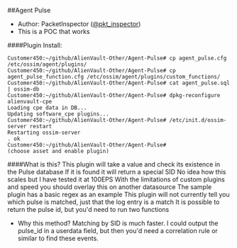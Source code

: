 ##Agent Pulse

- Author: PacketInspector ([@pkt_inspector](https://twitter.com/pkt_inspector))
- This is a POC that works


####Plugin Install:
```
Customer450:~/github/AlienVault-Other/Agent-Pulse# cp agent_pulse.cfg /etc/ossim/agent/plugins/
Customer450:~/github/AlienVault-Other/Agent-Pulse# cp agent_pulse_function.cfg /etc/ossim/agent/plugins/custom_functions/
Customer450:~/github/AlienVault-Other/Agent-Pulse# cat agent_pulse.sql | ossim-db
Customer450:~/github/AlienVault-Other/Agent-Pulse# dpkg-reconfigure alienvault-cpe
Loading cpe data in DB...
Updating software_cpe plugins...
Customer450:~/github/AlienVault-Other/Agent-Pulse# /etc/init.d/ossim-server restart
Restarting ossim-server
. ok
Customer450:~/github/AlienVault-Other/Agent-Pulse#
(choose asset and enable plugin)
```

####What is this?
This plugin will take a value and check its existence in the Pulse database
If it is found it will return a special SID
No idea how this scales but I have tested it at 100EPS
With the limitations of custom plugins and speed you should overlay this on another datasource
The sample plugin has a basic regex as an example
This plugin will not currently tell you which pulse is matched, just that the log entry is a match
It is possible to return the pulse id, but you'd need to run two functions
- Why this method?
Matching by SID is much faster.  I could output the pulse_id in a userdata field, but then you'd need a correlation rule or similar to find these events. 